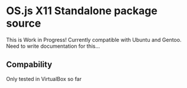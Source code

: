 # OS.js X11 Standalone package source
This is Work in Progress! Currently compatible with Ubuntu and Gentoo.
Need to write documentation for this...

## Compability
Only tested in VirtualBox so far
